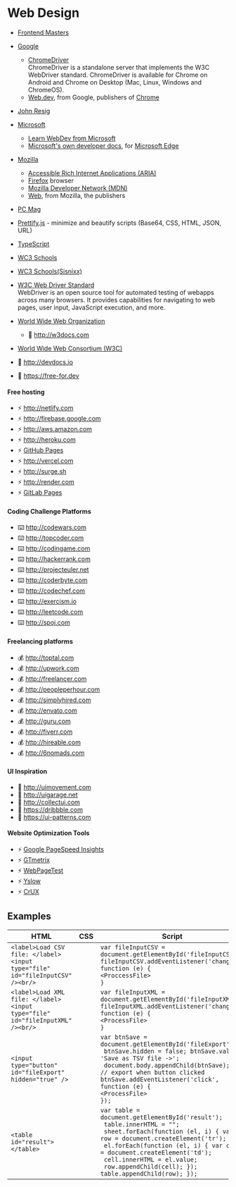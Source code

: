 # Web Design

- [Frontend Masters](https://frontendmasters.com/learn/)
- [Google](https://www.google.com/)
  - [ChromeDriver](https://sites.google.com/chromium.org/driver/)  
      ChromeDriver is a standalone server that implements the W3C WebDriver standard. ChromeDriver is available for Chrome on Android and Chrome on Desktop (Mac, Linux, Windows and ChromeOS).  
  - [Web.dev](https://web.dev), from Google, publishers of [Chrome](https://www.google.com/chrome/)
- [John Resig](https://github.com/jeresig)
- [Microsoft](https://www.microsoft.com/)
  - [Learn WebDev from Microsoft](https://docs.microsoft.com/en-us/learn/modules/build-simple-website/?WT.mc_id=academic-13441-cxa)
  - [Microsoft's own developer docs](https://docs.microsoft.com/microsoft-edge/#microsoft-edge-for-developers), for [Microsoft Edge](https://www.microsoft.com/edge)
- [Mozilla](https://www.mozilla.org/)
  - [Accessible Rich Internet Applications (ARIA)](https://developer.mozilla.org/docs/Web/Accessibility/ARIA)  
  - [Firefox](https://www.mozilla.org/firefox/) browser
  - [Mozilla Developer Network (MDN)](http://developer.mozilla.org)
  - [Web](https://developer.mozilla.org/docs/Web), from Mozilla, the publishers
- [PC Mag](www.pcmag.com/)   
- [Prettify.js]( https://www.prettifyjs.net/)  - minimize and beautify scripts (Base64, CSS, HTML, JSON, URL)
- [TypeScript](www.typescriptlang.org)  
- [WC3 Schools](http://w3schools.com)  
- [WC3 Schools(Sisnixx)](https://w3schools.sinsixx.com/)  
- [W3C Web Driver Standard](https://w3c.github.io/webdriver/webdriver-spec.html)  
    WebDriver is an open source tool for automated testing of webapps across many browsers. It provides capabilities for navigating to web pages, user input, JavaScript execution, and more.
- [World Wide Web Organization](www.w3.org)  
  - 📓 http://w3docs.com
- [World Wide Web Consortium (W3C)](www.w3c.org)   

- 📓 http://devdocs.io  
- 📓 https://free-for.dev  

#### Free hosting
- ⚡️ http://netlify.com
- ⚡️ http://firebase.google.com
- ⚡️ http://aws.amazon.com
- ⚡️ http://heroku.com
- ⚡️ [GitHub Pages](http://pages.github.com)
- ⚡️ http://vercel.com
- ⚡️ http://surge.sh
- ⚡️ http://render.com
- ⚡️ [GitLab Pages](https://docs.gitlab.com/ee/user/project/pages)

#### Coding Challenge Platforms
- ⌨️ http://codewars.com
- ⌨️ http://topcoder.com
- ⌨️ http://codingame.com
- ⌨️ http://hackerrank.com
- ⌨️ http://projecteuler.net
- ⌨️ http://coderbyte.com
- ⌨️ http://codechef.com
- ⌨️ http://exercism.io
- ⌨️ http://leetcode.com
- ⌨️ http://spoj.com

#### Freelancing platforms
- 💰 http://toptal.com
- 💰 http://upwork.com
- 💰 http://freelancer.com
- 💰 http://peopleperhour.com
- 💰 http://simplyhired.com
- 💰 http://envato.com
- 💰 http://guru.com
- 💰 http://fiverr.com
- 💰 http://hireable.com
- 💰 http://6nomads.com


#### UI Inspiration
- 🤔 http://uimovement.com
- 🤔 http://uigarage.net
- 🤔 http://collectui.com
- 🤔 https://dribbble.com
- 🤔 https://ui-patterns.com

#### Website Optimization Tools
- ⚡ [Google PageSpeed Insights](https://developers.google.com/speed/pagespeed/insights)
- ⚡ [GTmetrix](https://gtmetrix.com)
- ⚡ [WebPageTest](https://www.webpagetest.org)
- ⚡ [Yslow](http://yslow.org)
- ⚡ [CrUX](https://crux.run)

## Examples  
| HTML | CSS | Script |
| ---- | ---- | ---- |
| ```<label>Load CSV file: </label><input type="file" id="fileInputCSV" /><br/>``` | | ```var fileInputCSV = document.getElementById('fileInputCSV');```<BR>``` fileInputCSV.addEventListener('change', function (e) { ```<BR>```<ProccessFile>```<BR>``` } ```|
| ```<label>Load XML file: </label><input type="file" id="fileInputXML" /><br/> ```| | ```var fileInputXML = document.getElementById('fileInputXML');```<BR>``` fileInputXML.addEventListener('change', function (e) { ```<BR>```<ProcessFile>```<BR>``` } ```|
| ```<input type="button" id="fileExport" hidden="true" />``` | | ```var btnSave = document.getElementById('fileExport');```<BR>``` btnSave.hidden = false; btnSave.value = 'Save as TSV file ->';```<BR>``` document.body.appendChild(btnSave);```<BR>``` // export when button clicked btnSave.addEventListener('click', function (e) { ```<BR>```<ProcessFile>```<BR>``` }); ```|
| ```<table id="result"></table>``` | | ```var table = document.getElementById('result');```<BR>``` table.innerHTML = "";```<BR>``` sheet.forEach(function (el, i) { var row = document.createElement('tr');```<BR>``` el.forEach(function (el, i) { var cell = document.createElement('td');```<BR>``` cell.innerHTML = el.value;```<BR>``` row.appendChild(cell); });```<BR>``` table.appendChild(row); }); ```|

